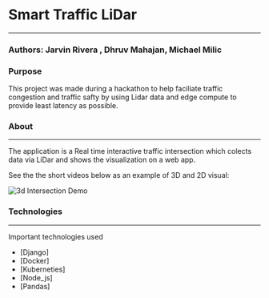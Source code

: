 # Smart Traffic LiDar
----------
### Authors: Jarvin Rivera , Dhruv Mahajan, Michael Milic

### Purpose
This project was made during a hackathon to help faciliate traffic congestion and traffic safty by using Lidar data and edge compute to provide least latency as possible.

### About
----------
The application is a Real time interactive traffic intersection which colects data via LiDar and shows the visualization on a web app.

See the the short videos below as an example of 3D and 2D visual:

![3d Intersection Demo](/3dVisual.gif)


### Technologies
----------
Important technologies used
* [Django]
* [Docker]
* [Kuberneties]
* [Node_js]
* [Pandas]


